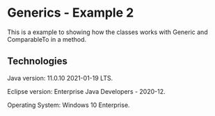 # Generics - Example 2
This is a example to showing how the classes works with Generic and ComparableTo in a method.

Technologies
------------------------------------
Java version: 11.0.10 2021-01-19 LTS.

Eclipse version: Enterprise Java Developers - 2020-12.

Operating System: Windows 10 Enterprise.
